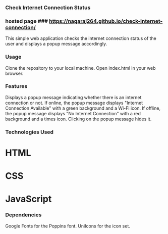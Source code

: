 ### Check Internet Connection Status
### hosted page ### https://nagaraj264.github.io/check-internet-connection/


This simple web application checks the internet connection status of the user and displays a popup message accordingly.

### Usage
Clone the repository to your local machine.
Open index.html in your web browser.

### Features
Displays a popup message indicating whether there is an internet connection or not.
If online, the popup message displays "Internet Connection Available" with a green background and a Wi-Fi icon.
If offline, the popup message displays "No Internet Connection" with a red background and a times icon.
Clicking on the popup message hides it.


### Technologies Used
# HTML
# CSS
# JavaScript

### Dependencies
Google Fonts for the Poppins font.
UniIcons for the icon set.
